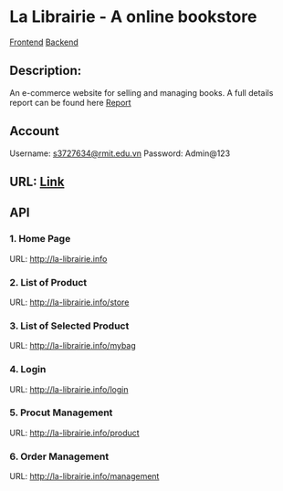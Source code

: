 
# La Librairie - A online bookstore
[Frontend](https://github.com/HoangLong256/Serverless-Bookstore-Frontend)
[Backend](https://github.com/HoangLong256/Serverless-Bookstore-Backend)


## Description:
An e-commerce website for selling and managing books. 
A full details report can be found here [Report]()

## Account
Username: s3727634@rmit.edu.vn
Password: Admin@123

## URL: [Link](http://la-librairie.info)

## API 
### 1. Home Page
URL: http://la-librairie.info
### 2. List of Product
URL: http://la-librairie.info/store
### 3. List of Selected Product
URL: http://la-librairie.info/mybag
### 4. Login
URL: http://la-librairie.info/login
### 5. Procut Management
URL: http://la-librairie.info/product
### 6. Order Management
URL: http://la-librairie.info/management
